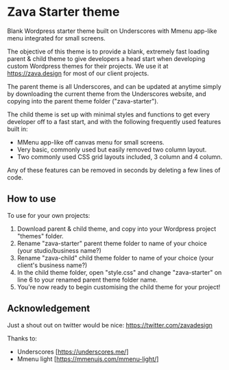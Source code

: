 # Zava Starter theme

Blank Wordpress starter theme built on Underscores with Mmenu app-like menu integrated for small screens.

The objective of this theme is to provide a blank, extremely fast loading parent & child theme to give developers a head start when developing custom Wordpress themes for their projects. We use it at https://zava.design for most of our client projects.

The parent theme is all Underscores, and can be updated at anytime simply by downloading the current theme from the Underscores website, and copying into the parent theme folder ("zava-starter").

The child theme is set up with minimal styles and functions to get every developer off to a fast start, and with the following frequently used features built in:
- MMenu app-like off canvas menu for small screens.
- Very basic, commonly used but easily removed two column layout.
- Two commonly used CSS grid layouts included, 3 column and 4 column.

Any of these features can be removed in seconds by deleting a few lines of code.

## How to use

To use for your own projects:
1. Download parent & child theme, and copy into your Wordpress project "themes" folder.
2. Rename "zava-starter" parent theme folder to name of your choice (your studio/business name?)
3. Rename "zava-child" child theme folder to name of your choice (your client's business name?)
4. In the child theme folder, open "style.css" and change "zava-starter" on line 6 to your renamed parent theme folder name.
5. You're now ready to begin customising the child theme for your project!

## Acknowledgement

Just a shout out on twitter would be nice: https://twitter.com/zavadesign

Thanks to:
- Underscores [https://underscores.me/]
- Mmenu light [https://mmenujs.com/mmenu-light/]
